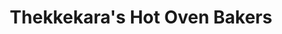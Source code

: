 ---
title: "Thekkekara's Hot Oven Bakers"
url: /mannuthi/thekkekaras-hot-oven-bakers/
shop: bakery
---
